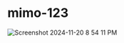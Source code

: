 # mimo-123
![Screenshot 2024-11-20 8 54 11 PM](https://github.com/user-attachments/assets/0d484af4-98e5-41f8-8d8a-492d93ec4b81)
